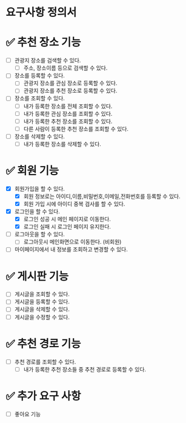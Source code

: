 # 요구사항 정의서

# ✅ 추천 장소 기능

- [ ] 관광지 장소를 검색할 수 있다.
  - [ ] 주소, 장소이름 등으로 검색할 수 있다.
- [ ] 장소를 등록할 수 있다.
  - [ ] 관광지 장소를 관심 장소로 등록할 수 있다.
  - [ ] 관광지 장소를 추천 장소로 등록할 수 있다.
- [ ] 장소를 조회할 수 있다.
  - [ ] 내가 등록한 장소를 전체 조회할 수 있다.
  - [ ] 내가 등록한 관심 장소를 조회할 수 있다.
  - [ ] 내가 등록한 추천 장소를 조회할 수 있다.
  - [ ] 다른 사람이 등록한 추천 장소를 조회할 수 있다.
- [ ] 장소를 삭제할 수 있다.
  - [ ] 내가 등록한 장소를 삭제할 수 있다.

# ✅ 회원 기능

- [x] 회원가입을 할 수 있다.
  - [x] 회원 정보로는 아이디,이름,비밀번호,이메일,전화번호를 등록할 수 있다.
  - [x] 회원 가입 시에 아이디 중복 검사를 할 수 있다.
- [x] 로그인을 할 수 있다.
  - [x] 로그인 성공 시 메인 페이지로 이동한다.
  - [x] 로그인 실패 시 로그인 페이지 유지한다.
- [ ] 로그아웃을 할 수 있다.
  - [ ] 로그아웃시 메인화면으로 이동한다. (비회원)
- [ ] 마이페이지에서 내 정보를 조회하고 변경할 수 있다.

# ✅ 게시판 기능

- [ ] 게시글을 조회할 수 있다.
- [ ] 게시글을 등록할 수 있다.
- [ ] 게시글을 삭제할 수 있다.
- [ ] 게시글을 수정할 수 있다.

# ✅ 추천 경로 기능

- [ ] 추천 경로를 조회할 수 있다.
  - [ ] 내가 등록한 추천 장소들 중 추천 경로로 등록할 수 있다.

# ✅ 추가 요구 사항

- [ ] 좋아요 기능
